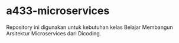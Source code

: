 # a433-microservices

Repository ini digunakan untuk kebutuhan kelas Belajar Membangun Arsitektur Microservices dari Dicoding.
